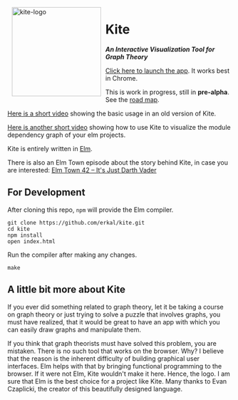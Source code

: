 <img width="200" alt="kite-logo" src="https://cloud.githubusercontent.com/assets/2286325/24246365/471df478-0fc7-11e7-845e-0719dcc9adef.png" align="left" hspace="10" vspace="6">

# Kite

***An Interactive Visualization Tool for Graph Theory***

[Click here to launch the app](https://erkal.github.io/kite/).
It works best in Chrome.

This is work in progress, still in **pre-alpha**.
See the [road map](https://github.com/erkal/kite/projects/1).

[Here is a short video](https://youtu.be/LeTDfFwZv3s) showing the basic usage in an old version of Kite.

[Here is another short video](https://youtu.be/b4sfzHJeHsI) showing how to use Kite to visualize the module dependency graph of your elm projects.

Kite is entirely written in [Elm](http://elm-lang.org/).

There is also an Elm Town episode about the story behind Kite, in case you are interested: [Elm Town 42 – It's Just Darth Vader](https://elmtown.simplecast.fm/its-just-darth-vader)

## For Development

After cloning this repo, `npm` will provide the Elm compiler.

```shell
git clone https://github.com/erkal/kite.git
cd kite
npm install
open index.html
```

Run the compiler after making any changes.

```
make
```

## A little bit more about Kite

If you ever did something related to graph theory, let it be taking a course on graph theory or just trying to solve a puzzle that involves graphs, you must have realized, that it would be great to have an app with which you can easily draw graphs and manipulate them.

If you think that graph theorists must have solved this problem, you are mistaken. There is no such tool that works on the browser. Why? I believe that the reason is the inherent difficulty of building graphical user interfaces. Elm helps with that by bringing functional programming to the browser. If it were not Elm, Kite wouldn't make it here. Hence, the logo. I am sure that Elm is the best choice for a project like Kite. Many thanks to Evan Czaplicki, the creator of this beautifully designed language.



